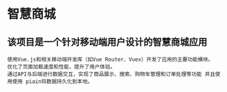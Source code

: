 # 智慧商城

## 该项目是一个针对移动端用户设计的智慧商城应用
```
使用Vue.js和相关移动端开发库（如Vue Router、Vuex）开发了应用的主要功能模块。
优化了页面加载速度和性能，提升了用户体验。
通过API与后端进行数据交互，实现了商品展示、搜索、购物车管理和订单处理等功能 并且使用使用 piain将数据持久化到本地。

```
